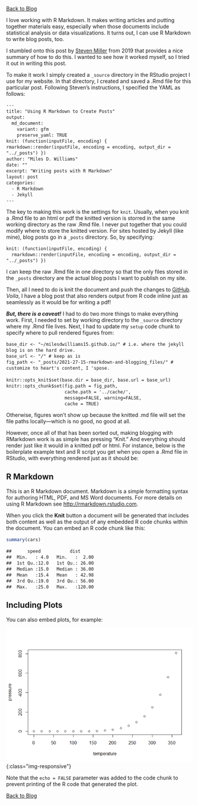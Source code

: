 [Back to Blog](https://milesdwilliams15.github.io/blog/)

I love working with R Markdown. It makes writing articles and putting
together materials easy, especially when those documents include
statistical analysis or data visualizations. It turns out, I can use R
Markdown to write blog posts, too.

I stumbled onto this post by [Steven
Miller](http://svmiller.com/blog/2019/08/two-helpful-rmarkdown-jekyll-tips/)
from 2019 that provides a nice summary of how to do this. I wanted to
see how it worked myself, so I tried it out in writing this post.

To make it work I simply created a `_source` directory in the RStudio
project I use for my website. In that directory, I created and saved a
.Rmd file for this particular post. Following Steven’s instructions, I
specified the YAML as follows:

    ---
    title: "Using R Markdown to Create Posts"
    output:
      md_document:
        variant: gfm
        preserve_yaml: TRUE
    knit: (function(inputFile, encoding) {
    rmarkdown::render(inputFile, encoding = encoding, output_dir = "../_posts") })
    author: "Miles D. Williams"
    date: ""
    excerpt: "Writing posts with R Markdown"
    layout: post
    categories:
      - R Markdown
      - Jekyll
    ---

The key to making this work is the settings for `knit`. Usually, when
you knit a .Rmd file to an html or pdf the knitted version is storred in
the same working directory as the raw .Rmd file. I never put together
that you could modify where to store the knitted version. For sites
hosted by Jekyll (like mine), blog posts go in a `_posts` directory. So,
by specifying:

    knit: (function(inputFile, encoding) {
      rmarkdown::render(inputFile, encoding = encoding, output_dir = "../_posts") })

I can keep the raw .Rmd file in one directory so that the only files
stored in the `_posts` directory are the actual blog posts I want to
publish on my site.

Then, all I need to do is knit the document and push the changes to
[GitHub](https://github.com/milesdwilliams15/milesdwilliams15.github.io).
*Voila*, I have a blog post that also renders output from R code inline
just as seamlessly as it would be for writing a pdf!

***But, there is a caveat!*** I had to do two more things to make
everything work. First, I needed to set by working directory to the
`_source` directory where my .Rmd file lives. Next, I had to update my
`setup` code chunk to specify where to pull rendered figures from:

    base_dir <- "~/milesdwilliams15.github.io/" # i.e. where the jekyll blog is on the hard drive.
    base_url <- "/" # keep as is
    fig_path <- "_posts/2021-27-15-rmarkdown-and-blogging_files/" # customize to heart's content, I 'spose.

    knitr::opts_knit$set(base.dir = base_dir, base.url = base_url)
    knitr::opts_chunk$set(fig.path = fig_path,
                          cache.path = '../cache/',
                          message=FALSE, warning=FALSE,
                          cache = TRUE) 

Otherwise, figures won’t show up because the knitted .md file will set
the file paths locally—which is no good, no good at all.

However, once all of that has been sorted out, making blogging with
RMarkdown work is as simple has pressing “Knit.” And everything should
render just like it would in a knitted pdf or html. For instance, below
is the boilerplate example text and R script you get when you open a
.Rmd file in RStudio, with everything rendered just as it should be:

## R Markdown

This is an R Markdown document. Markdown is a simple formatting syntax
for authoring HTML, PDF, and MS Word documents. For more details on
using R Markdown see <http://rmarkdown.rstudio.com>.

When you click the **Knit** button a document will be generated that
includes both content as well as the output of any embedded R code
chunks within the document. You can embed an R code chunk like this:

``` r
summary(cars)
```

    ##      speed           dist       
    ##  Min.   : 4.0   Min.   :  2.00  
    ##  1st Qu.:12.0   1st Qu.: 26.00  
    ##  Median :15.0   Median : 36.00  
    ##  Mean   :15.4   Mean   : 42.98  
    ##  3rd Qu.:19.0   3rd Qu.: 56.00  
    ##  Max.   :25.0   Max.   :120.00

## Including Plots

You can also embed plots, for example:

![](/_posts/2021-27-15-rmarkdown-and-blogging_files/figure-gfm/pressure-1.png){:class="img-responsive"}

Note that the `echo = FALSE` parameter was added to the code chunk to
prevent printing of the R code that generated the plot.

[Back to Blog](https://milesdwilliams15.github.io/blog/)
